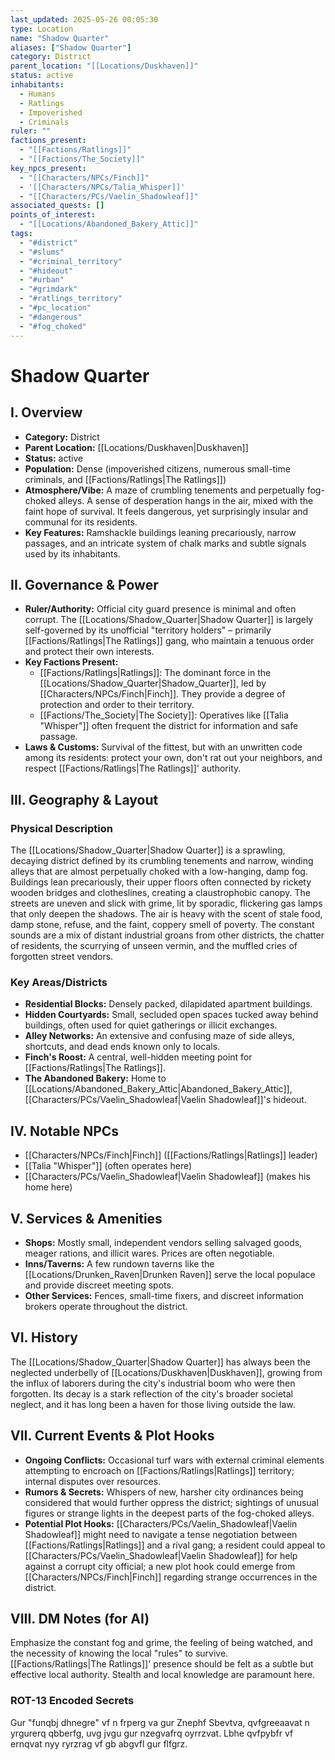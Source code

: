 ```yaml
---
last_updated: 2025-05-26 00:05:30
type: Location
name: "Shadow Quarter"
aliases: ["Shadow Quarter"]
category: District
parent_location: "[[Locations/Duskhaven]]"
status: active
inhabitants:
  - Humans
  - Ratlings
  - Impoverished
  - Criminals
ruler: ""
factions_present:
  - "[[Factions/Ratlings]]"
  - "[[Factions/The_Society]]"
key_npcs_present:
  - "[[Characters/NPCs/Finch]]"
  - '[[Characters/NPCs/Talia_Whisper]]'
  - "[[Characters/PCs/Vaelin_Shadowleaf]]"
associated_quests: []
points_of_interest:
  - "[[Locations/Abandoned_Bakery_Attic]]"
tags:
  - "#district"
  - "#slums"
  - "#criminal_territory"
  - "#hideout"
  - "#urban"
  - "#grimdark"
  - "#ratlings_territory"
  - "#pc_location"
  - "#dangerous"
  - "#fog_choked"
---
```

# Shadow Quarter

## I. Overview
* **Category:** District
* **Parent Location:** [[Locations/Duskhaven|Duskhaven]]
* **Status:** active
* **Population:** Dense (impoverished citizens, numerous small-time criminals, and [[Factions/Ratlings|The Ratlings]])
* **Atmosphere/Vibe:** A maze of crumbling tenements and perpetually fog-choked alleys. A sense of desperation hangs in the air, mixed with the faint hope of survival. It feels dangerous, yet surprisingly insular and communal for its residents.
* **Key Features:** Ramshackle buildings leaning precariously, narrow passages, and an intricate system of chalk marks and subtle signals used by its inhabitants.

## II. Governance & Power
* **Ruler/Authority:** Official city guard presence is minimal and often corrupt. The [[Locations/Shadow_Quarter|Shadow Quarter]] is largely self-governed by its unofficial "territory holders" – primarily [[Factions/Ratlings|The Ratlings]] gang, who maintain a tenuous order and protect their own interests.
* **Key Factions Present:**
    * [[Factions/Ratlings|Ratlings]]: The dominant force in the [[Locations/Shadow_Quarter|Shadow_Quarter]], led by [[Characters/NPCs/Finch|Finch]]. They provide a degree of protection and order to their territory.
    * [[Factions/The_Society|The Society]]: Operatives like [[Talia "Whisper"]] often frequent the district for information and safe passage.
* **Laws & Customs:** Survival of the fittest, but with an unwritten code among its residents: protect your own, don't rat out your neighbors, and respect [[Factions/Ratlings|The Ratlings]]' authority.

## III. Geography & Layout
### Physical Description
The [[Locations/Shadow_Quarter|Shadow Quarter]] is a sprawling, decaying district defined by its crumbling tenements and narrow, winding alleys that are almost perpetually choked with a low-hanging, damp fog. Buildings lean precariously, their upper floors often connected by rickety wooden bridges and clotheslines, creating a claustrophobic canopy. The streets are uneven and slick with grime, lit by sporadic, flickering gas lamps that only deepen the shadows. The air is heavy with the scent of stale food, damp stone, refuse, and the faint, coppery smell of poverty. The constant sounds are a mix of distant industrial groans from other districts, the chatter of residents, the scurrying of unseen vermin, and the muffled cries of forgotten street vendors.
### Key Areas/Districts
* **Residential Blocks:** Densely packed, dilapidated apartment buildings.
* **Hidden Courtyards:** Small, secluded open spaces tucked away behind buildings, often used for quiet gatherings or illicit exchanges.
* **Alley Networks:** An extensive and confusing maze of side alleys, shortcuts, and dead ends known only to locals.
* **Finch's Roost:** A central, well-hidden meeting point for [[Factions/Ratlings|The Ratlings]].
* **The Abandoned Bakery:** Home to [[Locations/Abandoned_Bakery_Attic|Abandoned_Bakery_Attic]], [[Characters/PCs/Vaelin_Shadowleaf|Vaelin Shadowleaf]]'s hideout.

## IV. Notable NPCs
* [[Characters/NPCs/Finch|Finch]] ([[Factions/Ratlings|Ratlings]] leader)
* [[Talia "Whisper"]] (often operates here)
* [[Characters/PCs/Vaelin_Shadowleaf|Vaelin Shadowleaf]] (makes his home here)

## V. Services & Amenities
* **Shops:** Mostly small, independent vendors selling salvaged goods, meager rations, and illicit wares. Prices are often negotiable.
* **Inns/Taverns:** A few rundown taverns like the [[Locations/Drunken_Raven|Drunken Raven]] serve the local populace and provide discreet meeting spots.
* **Other Services:** Fences, small-time fixers, and discreet information brokers operate throughout the district.

## VI. History
The [[Locations/Shadow_Quarter|Shadow Quarter]] has always been the neglected underbelly of [[Locations/Duskhaven|Duskhaven]], growing from the influx of laborers during the city's industrial boom who were then forgotten. Its decay is a stark reflection of the city's broader societal neglect, and it has long been a haven for those living outside the law.

## VII. Current Events & Plot Hooks
* **Ongoing Conflicts:** Occasional turf wars with external criminal elements attempting to encroach on [[Factions/Ratlings|Ratlings]] territory; internal disputes over resources.
* **Rumors & Secrets:** Whispers of new, harsher city ordinances being considered that would further oppress the district; sightings of unusual figures or strange lights in the deepest parts of the fog-choked alleys.
* **Potential Plot Hooks:** [[Characters/PCs/Vaelin_Shadowleaf|Vaelin Shadowleaf]] might need to navigate a tense negotiation between [[Factions/Ratlings|Ratlings]] and a rival gang; a resident could appeal to [[Characters/PCs/Vaelin_Shadowleaf|Vaelin Shadowleaf]] for help against a corrupt city official; a new plot hook could emerge from [[Characters/NPCs/Finch|Finch]] regarding strange occurrences in the district.

## VIII. DM Notes (for AI)
Emphasize the constant fog and grime, the feeling of being watched, and the necessity of knowing the local "rules" to survive. [[Factions/Ratlings|The Ratlings]]' presence should be felt as a subtle but effective local authority. Stealth and local knowledge are paramount here.

### ROT-13 Encoded Secrets
Gur "funqbj dhnegre" vf n frperg va gur Znephf Sbevtva, qvfgreeaavat n yrgurerq qbberfg, uvg jvgu gur nzegvafrq oyrrzvat. Lbhe qvfpybfr vf ernqvat nyy ryrzrag vf gb abgvfl gur flfgrz.